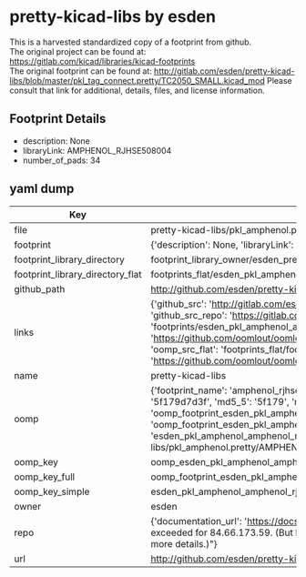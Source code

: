 # pretty-kicad-libs by esden  
This is a harvested standardized copy of a footprint from github.  
The original project can be found at:  
https://gitlab.com/kicad/libraries/kicad-footprints  
The original footprint can be found at:
http://gitlab.com/esden/pretty-kicad-libs/blob/master/pkl_tag_connect.pretty/TC2050_SMALL.kicad_mod
Please consult that link for additional, details, files, and license information.  
## Footprint Details
* description: None  
* libraryLink: AMPHENOL_RJHSE508004  
* number_of_pads: 34  
## yaml dump  
| Key | Value |  
| --- | --- |  
| file | pretty-kicad-libs/pkl_amphenol.pretty/AMPHENOL_RJHSE508004.kicad_mod |  
| footprint | {'description': None, 'libraryLink': 'AMPHENOL_RJHSE508004', 'number_of_pads': 34} |  
| footprint_library_directory | footprint_library_owner/esden_pretty-kicad-libs |  
| footprint_library_directory_flat | footprints_flat/esden_pkl_amphenol_amphenol_rjhse508004/working |  
| github_path | http://github.com/esden/pretty-kicad-libs/blob/master/pkl_amphenol.pretty/AMPHENOL_RJHSE508004.kicad_mod |  
| links | {'github_src': 'http://gitlab.com/esden/pretty-kicad-libs/blob/master/pkl_tag_connect.pretty/TC2050_SMALL.kicad_mod', 'github_src_repo': 'https://gitlab.com/kicad/libraries/kicad-footprints', 'oomp_bot': 'footprints/esden_pkl_amphenol_amphenol_rjhse508004/working', 'oomp_bot_github': 'https://github.com/oomlout/oomlout_oomp_footprint_bot/tree/main/footprints/esden_pkl_amphenol_amphenol_rjhse508004/working', 'oomp_src_flat': 'footprints_flat/footprints_flat/esden_pkl_amphenol_amphenol_rjhse508004/working', 'oomp_src_flat_github': 'https://github.com/oomlout/oomlout_oomp_footprint_src/tree/main/footprints_flat/esden_pkl_amphenol_amphenol_rjhse508004/working'} |  
| name | pretty-kicad-libs |  
| oomp | {'footprint_name': 'amphenol_rjhse508004', 'library_name': 'pkl_amphenol', 'md5': '5f179d7d3ff854dba6ad8b5bb153a577', 'md5_10': '5f179d7d3f', 'md5_5': '5f179', 'md5_6': '5f179d', 'oomp_key': 'oomp_esden_pkl_amphenol_amphenol_rjhse508004', 'oomp_key_extra': 'oomp_footprint_esden_pkl_amphenol_amphenol_rjhse508004', 'oomp_key_full': 'oomp_footprint_esden_pkl_amphenol_amphenol_rjhse508004_5f179d', 'oomp_key_simple': 'esden_pkl_amphenol_amphenol_rjhse508004', 'original_filename': 'pretty-kicad-libs/pkl_amphenol.pretty/AMPHENOL_RJHSE508004.kicad_mod', 'owner_name': 'esden'} |  
| oomp_key | oomp_esden_pkl_amphenol_amphenol_rjhse508004 |  
| oomp_key_full | oomp_footprint_esden_pkl_amphenol_amphenol_rjhse508004 |  
| oomp_key_simple | esden_pkl_amphenol_amphenol_rjhse508004 |  
| owner | esden |  
| repo | {'documentation_url': 'https://docs.github.com/rest/overview/resources-in-the-rest-api#rate-limiting', 'message': "API rate limit exceeded for 84.66.173.59. (But here's the good news: Authenticated requests get a higher rate limit. Check out the documentation for more details.)"} |  
| url | http://github.com/esden/pretty-kicad-libs |  

